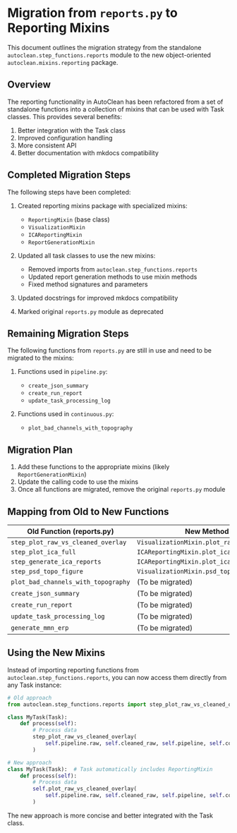 # Migration from `reports.py` to Reporting Mixins

This document outlines the migration strategy from the standalone `autoclean.step_functions.reports` module to the new object-oriented `autoclean.mixins.reporting` package.

## Overview

The reporting functionality in AutoClean has been refactored from a set of standalone functions into a collection of mixins that can be used with Task classes. This provides several benefits:

1. Better integration with the Task class
2. Improved configuration handling
3. More consistent API
4. Better documentation with mkdocs compatibility

## Completed Migration Steps

The following steps have been completed:

1. Created reporting mixins package with specialized mixins:
   - `ReportingMixin` (base class)
   - `VisualizationMixin`
   - `ICAReportingMixin`
   - `ReportGenerationMixin`

2. Updated all task classes to use the new mixins:
   - Removed imports from `autoclean.step_functions.reports`
   - Updated report generation methods to use mixin methods
   - Fixed method signatures and parameters

3. Updated docstrings for improved mkdocs compatibility

4. Marked original `reports.py` module as deprecated

## Remaining Migration Steps

The following functions from `reports.py` are still in use and need to be migrated to the mixins:

1. Functions used in `pipeline.py`:
   - `create_json_summary`
   - `create_run_report`
   - `update_task_processing_log`

2. Functions used in `continuous.py`:
   - `plot_bad_channels_with_topography`

## Migration Plan

1. Add these functions to the appropriate mixins (likely `ReportGenerationMixin`)
2. Update the calling code to use the mixins
3. Once all functions are migrated, remove the original `reports.py` module

## Mapping from Old to New Functions

| Old Function (reports.py) | New Method (Mixin) |
|---------------------------|-------------------|
| `step_plot_raw_vs_cleaned_overlay` | `VisualizationMixin.plot_raw_vs_cleaned_overlay` |
| `step_plot_ica_full` | `ICAReportingMixin.plot_ica_full` |
| `step_generate_ica_reports` | `ICAReportingMixin.plot_ica_components` |
| `step_psd_topo_figure` | `VisualizationMixin.psd_topo_figure` |
| `plot_bad_channels_with_topography` | (To be migrated) |
| `create_json_summary` | (To be migrated) |
| `create_run_report` | (To be migrated) |
| `update_task_processing_log` | (To be migrated) |
| `generate_mmn_erp` | (To be migrated) |

## Using the New Mixins

Instead of importing reporting functions from `autoclean.step_functions.reports`, you can now access them directly from any Task instance:

```python
# Old approach
from autoclean.step_functions.reports import step_plot_raw_vs_cleaned_overlay

class MyTask(Task):
    def process(self):
        # Process data
        step_plot_raw_vs_cleaned_overlay(
            self.pipeline.raw, self.cleaned_raw, self.pipeline, self.config
        )
```

```python
# New approach
class MyTask(Task):  # Task automatically includes ReportingMixin
    def process(self):
        # Process data
        self.plot_raw_vs_cleaned_overlay(
            self.pipeline.raw, self.cleaned_raw, self.pipeline, self.config
        )
```

The new approach is more concise and better integrated with the Task class.
